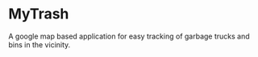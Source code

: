 # MyTrash
A google map based application for easy tracking of garbage trucks and bins in the vicinity.

